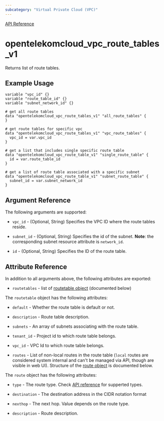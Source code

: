 ```yaml
---
subcategory: "Virtual Private Cloud (VPC)"
---
```


[API Reference](https://docs.otc.t-systems.com/virtual-private-cloud/api-ref/apis/route_table/querying_route_tables.html)

# opentelekomcloud_vpc_route_tables_v1

Returns list of route tables.

## Example Usage

```hcl
variable "vpc_id" {}
variable "route_table_id" {}
variable "subnet_network_id" {}

# get all route tables
data "opentelekomcloud_vpc_route_tables_v1" "all_route_tables" {
}

# get route tables for specific vpc
data "opentelekomcloud_vpc_route_tables_v1" "vpc_route_tables" {
  vpc_id = var.vpc_id
}

# get a list that includes single specific route table
data "opentelekomcloud_vpc_route_table_v1" "single_route_table" {
  id = var.route_table_id
}

# get a list of route table associated with a specific subnet
data "opentelekomcloud_vpc_route_table_v1" "subnet_route_table" {
  subnet_id = var.subnet_network_id
}
```

## Argument Reference

The following arguments are supported:

* `vpc_id` - (Optional, String) Specifies the VPC ID where the route tables reside.

* `subnet_id` - (Optional, String) Specifies the id of the subnet. **Note**: the corresponding subnet resource attribute is `network_id`.

* `id` - (Optional, String) Specifies the ID of the route table.

## Attribute Reference

In addition to all arguments above, the following attributes are exported:

* `routetables` - list of [routetable object](#routetable_object) (documented below)

<a name="routetable_object"></a>
The `routetable` object has the following attributes:

* `default` - Whether the route table is default or not.

* `description` - Route table description.

* `subnets` - An array of subnets associating with the route table.

* `tenant_id` - Project id to which route table belongs.

* `vpc_id` - VPC Id to which route table belongs.

* `routes` - List of non-local routes in the route table
  (`local` routes are considered system internal and can't be managed via API, though are visible in web UI).
  Structure of the [route object](#route_object) is documented below.

<a name="route_object"></a>
The `route` object has the following attributes:

- `type` - The route type. Check [API reference](https://docs.otc.t-systems.com/virtual-private-cloud/api-ref/apis/route_table/creating_a_route_table.html) for supperted types.

- `destination` - The destination address in the CIDR notation format

- `nexthop` - The next hop. Value depends on the route type.

- `description` - Route description.
